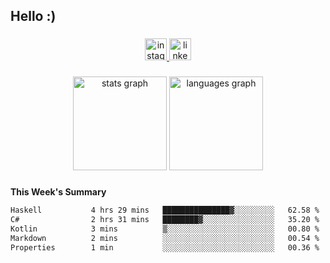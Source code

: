 <h2 align="left">Hello :)</h2>

###

<div align="center">
  <a href="https://www.instagram.com/sebi.klaus/" target="_blank">
    <img src="https://img.shields.io/static/v1?message=Instagram&logo=instagram&label=&color=E4405F&logoColor=white&labelColor=&style=for-the-badge" height="35" alt="instagram logo"  />
  </a>
  <a href="https://www.linkedin.com/in/sebastian-klaus-3aa64720b/" target="_blank">
    <img src="https://img.shields.io/static/v1?message=LinkedIn&logo=linkedin&label=&color=0077B5&logoColor=white&labelColor=&style=for-the-badge" height="35" alt="linkedin logo"  />
  </a>
</div>

###

<div align="center">
  <img src="https://github-readme-stats.vercel.app/api?username=IYourSunshineI&hide_title=false&hide_rank=false&show_icons=true&include_all_commits=true&count_private=true&disable_animations=false&theme=dracula&locale=en&hide_border=false&order=1" height="150" alt="stats graph"  />
  <img src="https://github-readme-stats.vercel.app/api/top-langs?username=IYourSunshineI&locale=en&hide_title=false&layout=compact&card_width=320&langs_count=5&theme=dracula&hide_border=false&order=2" height="150" alt="languages graph"  />
</div>

###

**This Week's Summary**
<!--START_SECTION:waka-->

```txt
Haskell           4 hrs 29 mins   ███████████████▓░░░░░░░░░   62.58 %
C#                2 hrs 31 mins   ████████▓░░░░░░░░░░░░░░░░   35.20 %
Kotlin            3 mins          ▒░░░░░░░░░░░░░░░░░░░░░░░░   00.80 %
Markdown          2 mins          ░░░░░░░░░░░░░░░░░░░░░░░░░   00.54 %
Properties        1 min           ░░░░░░░░░░░░░░░░░░░░░░░░░   00.36 %
```

<!--END_SECTION:waka-->
